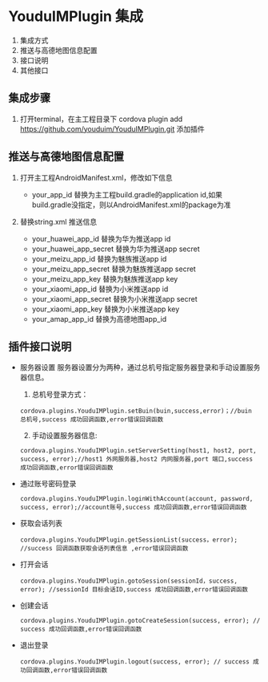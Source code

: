 # YouduIMPlugin 集成
1. 集成方式
2. 推送与高德地图信息配置
3. 接口说明
4. 其他接口


## 集成步骤


1. 打开terminal，在主工程目录下 cordova plugin add https://github.com/youduim/YouduIMPlugin.git 添加插件

## 推送与高德地图信息配置


1. 打开主工程AndroidManifest.xml，修改如下信息
	- your\_app\_id 替换为主工程build.gradle的application id,如果build.gradle没指定，则以AndroidManifest.xml的package为准
	
2. 替换string.xml 推送信息
	- 	your\_huawei\_app\_id 替换为华为推送app id
	- 	your\_huawei\_app\_secret 替换为华为推送app secret
	- 	your\_meizu\_app\_id 替换为魅族推送app id
	- 	your\_meizu\_app\_secret 替换为魅族推送app secret
	- 	your\_meizu\_app\_key 替换为魅族推送app key
	- 	your\_xiaomi\_app\_id 替换为小米推送app id
	- 	your\_xiaomi\_app\_secret 替换为小米推送app secret
	- 	your\_xiaomi\_app\_key 替换为小米推送app key
	- 	your\_amap\_app\_id 替换为高德地图app_id



## 插件接口说明


- 服务器设置
  服务器设置分为两种，通过总机号指定服务器登录和手动设置服务器信息。
  1. 总机号登录方式：
	```
	cordova.plugins.YouduIMPlugin.setBuin(buin,success,error)；//buin 总机号,success 成功回调函数,error错误回调函数
	```
  2. 手动设置服务器信息:
	```
	cordova.plugins.YouduIMPlugin.setServerSetting(host1, host2, port, success, error);//host1 外网服务器,host2 内网服务器,port 端口,success 成功回调函数,error错误回调函数
	```

-  通过账号密码登录 

	```
	cordova.plugins.YouduIMPlugin.loginWithAccount(account, password, success, error);//account账号,success 成功回调函数,error错误回调函数
	```

- 获取会话列表

	```
	cordova.plugins.YouduIMPlugin.getSessionList(success，error); //success 回调函数获取会话列表信息 ,error错误回调函数
	```	

- 打开会话

	```
	cordova.plugins.YouduIMPlugin.gotoSession(sessionId，success, error); //sessionId 目标会话ID,success 成功回调函数,error错误回调函数
	```

- 创建会话

	```
	cordova.plugins.YouduIMPlugin.gotoCreateSession(success, error); // success 成功回调函数,error错误回调函数
	```
	
- 退出登录
	
	```
	cordova.plugins.YouduIMPlugin.logout(success, error); // success 成功回调函数,error错误回调函数
	```
	

